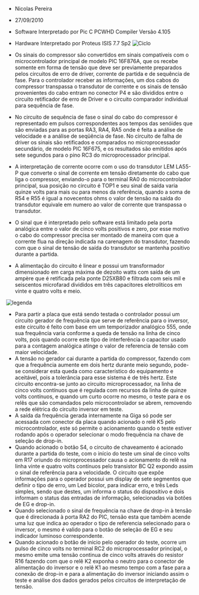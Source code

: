 
- Nicolas Pereira
- 27/09/2010
- Software Interpretado por Pic C PCWHD Compiler Versão 4.105
- Hardware Interpretado por Proteus ISIS 7.7 Sp2
![Ciclo](https://i.ibb.co/YRXNbnf/ciclo.jpg)

- Os sinais do compressor são convertidos em sinais compatíveis com o microcontrolador principal de modelo PIC 16F876A, que os recebe somente em forma de tensão que deve ser previamente preparados pelos circuitos de erro de driver, corrente de partida e de sequência de fase. Para o controlador receber as informações, um dos cabos do compressor transpassa o transdutor de corrente e os sinais de tensão provenientes do cabo entram no conector P4 e são divididos entre o circuito retificador de erro de Driver e o circuito comparador individual para sequência de fase.
- No circuito de sequência de fase o sinal do cabo do compressor é representado em pulsos correspondentes aos tempos das senóides que são enviadas para as portas RA3, RA4, RA5 onde é feita a análise de velocidade e a análise de seqüência de fase. No circuito de falha de driver os sinais são retificados e comparados no microprocessador secundário, de modelo PIC 16F675, e os resultados são emitidos após sete segundos para o pino RC3 do microprocessador principal.
-	A interpretação de corrente ocorre com o uso do transdutor LEM LA55-P que converte o sinal de corrente em tensão diretamente do cabo que liga o compressor, enviando-o para o terminal RA0 do microcontrolador principal, sua posição no circuito é TOP1 e seu sinal de saída varia quinze volts para mais ou para menos da referência, quando a soma de R54 e R55 é igual a novecentos ohms o valor de tensão na saída do transdutor equivale em numero ao valor de corrente que transpassa o transdutor.
-	O sinal que é interpretado pelo software está limitado pela porta analógica entre o valor de cinco volts positivos e zero, por esse motivo o cabo do compressor precisa ser montado de maneira com que a corrente flua na direção indicada na carenagem do transdutor, fazendo com que o sinal de tensão de saída do transdutor se mantenha positivo durante a partida.
-	A alimentação do circuito é linear e possui um transformador dimensionado em carga máxima de dezoito watts com saída de um ampère que é retificada pela ponte D25XB80 e filtrada com seis mil e seiscentos microfarad divididos em três capacitores eletrolíticos em vinte e quatro volts e meio.

![legenda](https://i.ibb.co/1R4NQnz/legenda.jpg)  
  
-	Para partir a placa que está sendo testada o controlador possui um circuito gerador de frequência que serve de referência para o inversor, este circuito é feito com base em um temporizador analógico 555, onde sua frequência varia conforme a queda de tensão na linha de cinco volts, pois quando ocorre este tipo de interferência o capacitor usado para a contagem analógica atinge o valor de referencia de tensão com maior velocidade.
-	A tensão no gerador cai durante a partida do compressor, fazendo com que a frequência aumente em dois hertz durante meio segundo, pode-se considerar esta queda como característico do equipamento e aceitável, pois a tolerância para esse sistema é de três hertz. Este circuito encontra-se junto ao circuito microprocessador, na linha de cinco volts contínuos que é regulada com recursos da linha de quinze volts contínuos, e quando um curto ocorre no mesmo, o teste para e os relês que são comandados pelo microcontrolador se abrem, removendo a rede elétrica do circuito inversor em teste.
-	A saída da frequência gerada internamente na Giga só pode ser acessada com conector da placa quando acionado o relê K5 pelo microcontrolador, este só permite o acionamento quando o teste estiver rodando após o operador selecionar o modo frequência na chave de seleção de drop-in.
-	Quando acionado o botão S4, o circuito de chaveamento é acionado durante a partida do teste, com o início do teste um sinal de cinco volts em R17 oriundo do microprocessador causa o acionamento do relê na linha vinte e quatro volts contínuos pelo transistor BC Q2 expondo assim o sinal de referência para a velocidade.
O circuito que expõe informações para o operador possui um display de sete segmentos que definir o tipo de erro, um Led bicolor, para indicar erro, e três Leds simples, sendo que destes, um informa o status do dispositivo e dois informam o status das entradas de informação, selecionadas via botões de EG e drop-in.
-	Quando selecionado o sinal de frequência na chave de drop-in à tensão que é direcionada à porta RA2 do PIC, tensão esta que também acende uma luz que indica ao operador o tipo de referencia selecionado para o inversor, o mesmo é valido para o botão de seleção de EG e seu indicador luminoso correspondente.
-	Quando acionado o botão de inicio pelo operador do teste, ocorre um pulso de cinco volts no terminal RC2 do microprocessador principal, o mesmo emite uma tensão continua de cinco volts através do resistor R16 fazendo com que o relê K2 exponha o neutro para o conector de alimentação do inversor e o relê K1 ao mesmo tempo com a fase para a conexão de drop-in e para a alimentação do inversor iniciando assim o teste e análise dos dados gerados pelos circuitos de interpretação de tensão.
